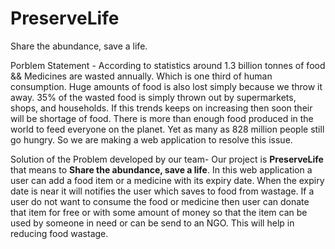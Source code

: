 # PreserveLife
Share the abundance, save a life.

Porblem Statement -
According to statistics around 1.3 billion tonnes of food && Medicines are wasted annually. Which is one third of human consumption. Huge amounts of food is also lost simply because we throw it away. 35% of the wasted food is simply thrown out by supermarkets, shops, and households. If this trends keeps on increasing then soon their will be shortage of food. There is more than enough food produced in the world to feed everyone on the planet. Yet as many as 828 million people still go hungry. So we are making a web application to resolve this issue.

Solution of the Problem developed by our team-
Our project is **PreserveLife** that means to **Share the abundance, save a life**. In this web application a user can add a food item or a medicine with its expiry date. When the expiry date is near it will notifies the user which saves to food from wastage. If a user do not want to consume the food or medicine then user can donate that item for free or with some amount of money so that the item can be used by someone in need or can be send to an NGO. This will help in reducing food wastage.
